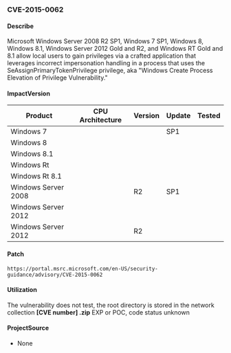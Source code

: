 ###  CVE-2015-0062

#### Describe

Microsoft Windows Server 2008 R2 SP1, Windows 7 SP1, Windows 8, Windows 8.1, Windows Server 2012 Gold and R2, and Windows RT Gold and 8.1 allow local users to gain privileges via a crafted application that leverages incorrect impersonation handling in a process that uses the SeAssignPrimaryTokenPrivilege privilege, aka "Windows Create Process Elevation of Privilege Vulnerability."

#### ImpactVersion

| Product             | CPU Architecture | Version | Update | Tested |
| ------------------- | ---------------- | ------- | ------ | ------ |
| Windows 7           |                  |         | SP1    |        |
| Windows 8           |                  |         |        |        |
| Windows 8.1         |                  |         |        |        |
| Windows Rt          |                  |         |        |        |
| Windows Rt 8.1      |                  |         |        |        |
| Windows Server 2008 |                  | R2      | SP1    |        |
| Windows Server 2012 |                  |         |        |        |
| Windows Server 2012 |                  | R2      |        |        |

#### Patch

```
https://portal.msrc.microsoft.com/en-US/security-guidance/advisory/CVE-2015-0062
```

#### Utilization

The vulnerability does not test, the root directory is stored in the network collection **[CVE number] .zip** EXP or POC, code status unknown

#### ProjectSource

- None

